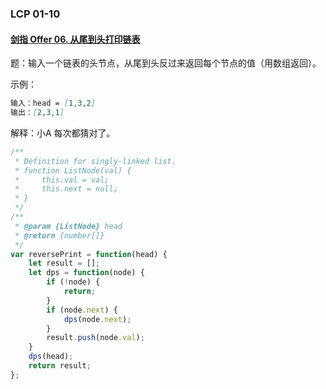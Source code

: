 ### **LCP 01-10**

#### [剑指 Offer 06. 从尾到头打印链表](https://leetcode-cn.com/problems/cong-wei-dao-tou-da-yin-lian-biao-lcof/)

题：输入一个链表的头节点，从尾到头反过来返回每个节点的值（用数组返回）。

示例：

```markdown
输入：head = [1,3,2]
输出：[2,3,1]
```

解释：小A 每次都猜对了。

```js
/**
 * Definition for singly-linked list.
 * function ListNode(val) {
 *     this.val = val;
 *     this.next = null;
 * }
 */
/**
 * @param {ListNode} head
 * @return {number[]}
 */
var reversePrint = function(head) {
    let result = [];
    let dps = function(node) {
        if (!node) {
            return;
        }
        if (node.next) {
            dps(node.next);
        }
        result.push(node.val);
    }
    dps(head);
    return result;
};
```
